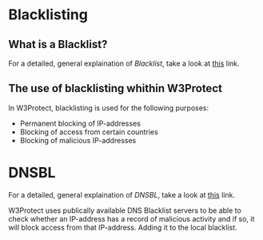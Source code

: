 # Blacklisting #

## What is a Blacklist? ##
For a detailed, general explaination of _Blacklist_, take a look at [this](http://en.wikipedia.org/wiki/Blacklist) link.

## The use of blacklisting whithin W3Protect ##
In W3Protect, blacklisting is used for the following purposes:

  * Permanent blocking of IP-addresses
  * Blocking of access from certain countries
  * Blocking of malicious IP-addresses

# DNSBL #
For a detailed, general explaination of _DNSBL_, take a look at [this](http://en.wikipedia.org/wiki/Dnsbl) link.

W3Protect uses publically available DNS Blacklist servers to be able to check whether an IP-address has a record of malicious activity and if so, it will block access from that IP-address. Adding it to the local blacklist.